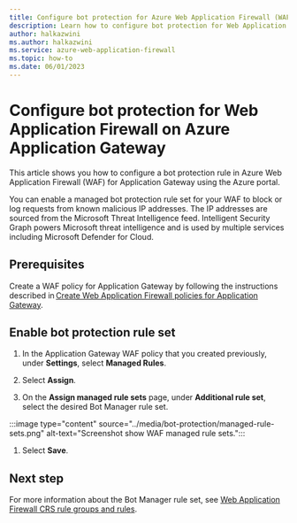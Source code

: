 ```yaml
---
title: Configure bot protection for Azure Web Application Firewall (WAF)
description: Learn how to configure bot protection for Web Application Firewall (WAF) on Azure Application Gateway.
author: halkazwini
ms.author: halkazwini
ms.service: azure-web-application-firewall
ms.topic: how-to
ms.date: 06/01/2023
---
```


# Configure bot protection for Web Application Firewall on Azure Application Gateway

This article shows you how to configure a bot protection rule in Azure Web Application Firewall (WAF) for Application Gateway  using the Azure portal. 

You can enable a managed bot protection rule set for your WAF to block or log requests from known malicious IP addresses. The IP addresses are sourced from the Microsoft Threat Intelligence feed. Intelligent Security Graph powers Microsoft threat intelligence and is used by multiple services including Microsoft Defender for Cloud.

## Prerequisites

Create a WAF policy for Application Gateway by following the instructions described in [Create Web Application Firewall policies for Application Gateway](create-waf-policy-ag.md).

## Enable bot protection rule set

1. In the Application Gateway WAF policy that you created previously, under **Settings**, select **Managed Rules**.

1. Select **Assign**.

1. On the **Assign managed rule sets** page, under **Additional rule set**, select the desired Bot Manager rule set.

  :::image type="content" source="../media/bot-protection/managed-rule-sets.png" alt-text="Screenshot show WAF managed rule sets.":::

1. Select **Save**.

## Next step

For more information about the Bot Manager rule set, see [Web Application Firewall CRS rule groups and rules](application-gateway-crs-rulegroups-rules.md?tabs=bot).
